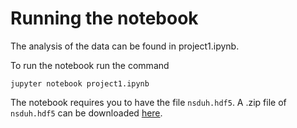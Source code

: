 # Running the notebook
The analysis of the data can be found in project1.ipynb.

To run the notebook run the command

```
jupyter notebook project1.ipynb
```

The notebook requires you to have the file `nsduh.hdf5`. A .zip file of `nsduh.hdf5` can be downloaded [here](https://drive.google.com/drive/folders/1ds8qOR00P9yyAfU22m1se5aN7-JlREVi?usp=sharing).
